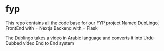 # fyp
This repo contains all the code base for our FYP project Named DubLingo.
FrontEnd with = Nextjs
Backend with = Flask

The Dublingo takes a video in Arabic language and converts it into Urdu Dubbed video 
End to End system
